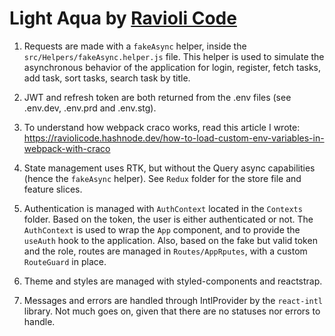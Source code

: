 # Light Aqua by [Ravioli Code](https://hashnode.com/@raviolicode)

1. Requests are made with a ```fakeAsync``` helper, inside the ```src/Helpers/fakeAsync.helper.js``` file. This helper is used to simulate the asynchronous behavior of the application for login, register, fetch tasks, add task, sort tasks, search task by title.

2. JWT and refresh token are both returned from the .env files (see .env.dev, .env.prd and .env.stg).

3. To understand how webpack craco works, read this article I wrote: https://raviolicode.hashnode.dev/how-to-load-custom-env-variables-in-webpack-with-craco

4. State management uses RTK, but without the Query async capabilities (hence the ```fakeAsync``` helper). See ```Redux``` folder for the store file and feature slices.

5. Authentication is managed with ```AuthContext``` located in the ```Contexts``` folder. Based on the token, the user is either authenticated or not. The ```AuthContext``` is used to wrap the ```App``` component, and to provide the ```useAuth``` hook to the application. Also, based on the fake but valid token and the role, routes are managed in ```Routes/AppRputes```, with a custom ```RouteGuard``` in place.

6. Theme and styles are managed with styled-components and reactstrap.

7. Messages and errors are handled through IntlProvider by the ```react-intl``` library. Not much goes on, given that there are no statuses nor errors to handle.
